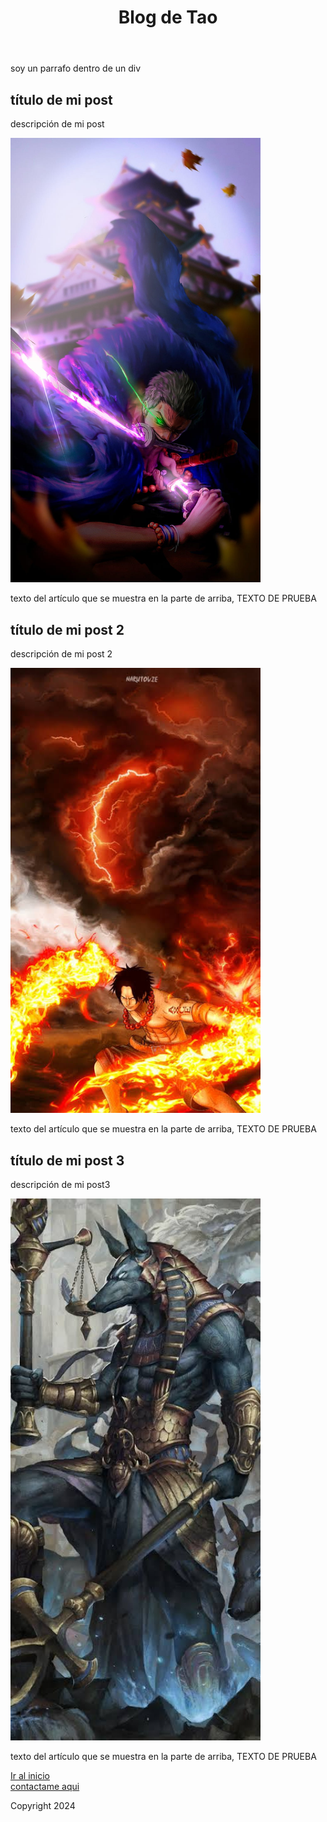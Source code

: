 <!DOCTYPE html>
<html>  
<head>
        <title>titulo</title>
        <link rel="preconnect" href="https://fonts.googleapis.com">
        <link rel="preconnect" href="https://fonts.gstatic.com" crossorigin>
        <link href="https: //fonts.googleapis.com/css2? family= Montserrat:wght@400;700 & display=swap" rel="stylesheet">
        <link src="stylesheet" href="style.css"/>
</head>
<body> 
    <header>
    <h1 id="titulo">Blog de Tao</1>
  </header>
  <div>
  <p>soy un parrafo dentro de un div</p>
  </div>
    <section>
    <article class="post"> 
    <h2>título de mi post</h2>
    <p>descripción de mi post</p>
    <img src="img/zoro.jpg" width="400"/>
    <p>texto del artículo que se muestra en la parte de arriba, TEXTO DE PRUEBA</p>
    </article>
    <article class="post"> 
    <h2>título de mi post 2</h2>
    <p>descripción de mi post 2</p>
    <img src="img/ice.jpeg" width="400"/>
    <p>texto del artículo que se muestra en la parte de arriba, TEXTO DE PRUEBA</p>
    </article>
    <article class="post"> 
    <h2>título de mi post 3</h2>
    <p>descripción de mi post3</p>
    <img src="img/chacal.jpg" width="400"/>
    <p>texto del artículo que se muestra en la parte de arriba, TEXTO DE PRUEBA</p>
    </article>
    </section>
    <footer>
    <a href="#titulo">Ir al inicio</a><br>
    <a href="franbad@gmail.com">contactame aqui</a>
    <p>Copyright 2024</p>
    </footer>
</body>
</html>